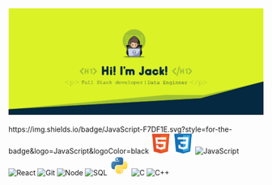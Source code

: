 <div align="center">
  <img src="https://github.com/jacksonMarcelinoFreitas/jacksonMarcelinoFreitas/blob/main/images/Capa%20GitHub%202.png"></img>
</div>

<br>

<div style="display: inline_block">
  https://img.shields.io/badge/JavaScript-F7DF1E.svg?style=for-the-badge&logo=JavaScript&logoColor=black
    <img alt="HTML" height="40" width="40" src="https://raw.githubusercontent.com/devicons/devicon/master/icons/html5/html5-original.svg">
    <img alt="CSS" height="40" width="40" src="https://raw.githubusercontent.com/devicons/devicon/master/icons/css3/css3-original.svg">
    <img alt="JavaScript" height="40" width="40" src="https://cdn.jsdelivr.net/gh/devicons/devicon/icons/javascript/javascript-plain.svg" />
    <img alt="React" height="40" width="40" src="https://cdn.jsdelivr.net/gh/devicons/devicon/icons/react/react-original.svg" />
    <img alt="Git" height="40" width="40" src="https://cdn.jsdelivr.net/gh/devicons/devicon/icons/git/git-original.svg" />
    <img alt="Node" height="40" width="40" src="https://cdn.jsdelivr.net/gh/devicons/devicon/icons/nodejs/nodejs-original.svg" />
    <img alt="SQL" height="40" width="40" src="https://cdn.jsdelivr.net/gh/devicons/devicon/icons/mysql/mysql-original.svg" />
    <img alt="Python" height="40" width="40" src="https://raw.githubusercontent.com/devicons/devicon/master/icons/python/python-original.svg">
    <img alt="C" height="40" width="40" src="https://cdn.jsdelivr.net/gh/devicons/devicon/icons/c/c-original.svg">
    <img alt="C++" height="40" width="40" src="https://cdn.jsdelivr.net/gh/devicons/devicon/icons/cplusplus/cplusplus-plain.svg">
</div>
